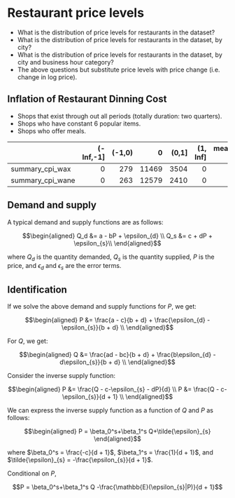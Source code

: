 # Restaurant price levels

  * What is the distribution of price levels for restaurants in the dataset?  
  * What is the distribution of price levels for restaurants in the dataset, by city?  
  * What is the distribution of price levels for restaurants in the dataset, by city and business hour category?  
  * The above questions but substitute price levels with price change (i.e. change in log price).  
  
## Inflation of Restaurant Dinning Cost

  * Shops that exist through out all periods (totally duration: two quarters).   
  * Shops who have constant 6 popular items.   
  * Shops who offer meals.   

|                 | (-Inf,-1]| (-1,0)|     0| (0,1]| (1, Inf]| mean_inflationRates (%)|
|:----------------|---------:|------:|-----:|-----:|--------:|-------------------:|
|summary_cpi_wax  |         0|    279| 11469|  3504|        0|           1.50506|
|summary_cpi_wane |         0|    263| 12579|  2410|        0|           1.02684|


## Demand and supply

A typical demand and supply functions are as follows:  

```math
\begin{aligned}
Q_d &= a - bP + \epsilon_{d} \\
Q_s &= c + dP + \epsilon_{s}\\
\end{aligned}
```  
    
where $Q_d$ is the quantity demanded, $Q_s$ is the quantity supplied, $P$ is the price, and $\epsilon_{d}$ and $\epsilon_{s}$ are the error terms.

## Identification  

If we solve the above demand and supply functions for $P$, we get:  

```math
\begin{aligned}
P &= \frac{a - c}{b + d} + \frac{\epsilon_{d} - \epsilon_{s}}{b + d} \\
\end{aligned}
```

For $Q$, we get:  

```math
\begin{aligned}
Q &= \frac{ad - bc}{b + d} + \frac{b\epsilon_{d} - d\epsilon_{s}}{b + d} \\
\end{aligned}
```

Consider the inverse supply function:  

```math
\begin{aligned}
P &= \frac{Q - c-\epsilon_{s} - dP}{d} \\
P &= \frac{Q - c-\epsilon_{s}}{d + 1} \\
\end{aligned}
```

We can express the inverse supply function as a function of $Q$ and $P$ as follows:  

```math
\begin{aligned}
P = \beta_0^s+\beta_1^s Q+\tilde{\epsilon}_{s}
\end{aligned}
```

where $\beta_0^s = \frac{-c}{d + 1}$, $\beta_1^s = \frac{1}{d + 1}$, and $\tilde{\epsilon}_{s} = -\frac{\epsilon_{s}}{d + 1}$.

Conditional on $P$, 

```math
P = \beta_0^s+\beta_1^s Q -\frac{\mathbb{E}(\epsilon_{s}|P)}{d + 1}
```
